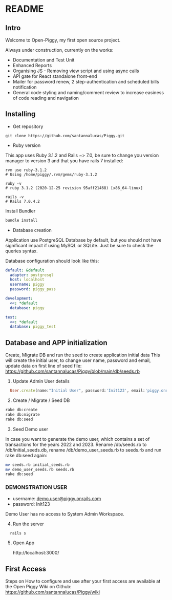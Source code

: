 # README

## Intro
Welcome to Open-Piggy, my first open source project.

Always under construction, currently on the works:

- Documentation and Test Unit
- Enhanced Reports
- Organising JS - Removing view script and using async calls
- API gate for React standalone front-end
- Mailer for password renew, 2 step-authentication and scheduled bills notification
- General code styling and naming/comment review to increase easiness of code reading and navigation

## Installing

* Get repository

```shell
git clone https://github.com/santannalucas/Piggy.git
```

* Ruby version

This app uses Ruby 3.1.2 and Rails ~> 7.0, be sure to change you version manager to version 3 and that you have rails 7 installed:

```shell
rvm use ruby-3.1.2
# Using /home/piggy/.rvm/gems/ruby-3.1.2

ruby -v
# ruby 3.1.2 (2020-12-25 revision 95aff21468) [x86_64-linux]

rails -v
# Rails 7.0.4.2

```

Install Bundler

```bash
bundle install
```

* Database creation

Application use PostgreSQL Database by default, but you should not have significant impact if using MySQL or SQLite. Just be sure to check the queries syntax.

Database configuration should look like this:
```yml
default: &default
  adapter: postgresql
  host: localhost
  username: piggy
  password: piggy_pass

development:
  <<: *default
  database: piggy

test:
  <<: *default
  database: piggy_test
```

## Database and APP initialization

Create, Migrate DB and run the seed to create application initial data
This will create the initial user, to change user name, password and email, update data on first line of seed file: https://github.com/santannalucas/Piggy/blob/main/db/seeds.rb

1. Update Admin User details

```ruby
  User.create(name:"Initial User", password:'Init123', email:'piggy.onrails@gmail.com', role_id:1, active: true)
```

2. Create / Migrate / Seed DB

```bash
rake db:create
rake db:migrate
rake db:seed
```

3. Seed Demo user

In case you want to generate the demo user, which contains a set of transactions for the years 2022 and 2023. Rename /db/seeds.rb to /db/initial_seeds.db, rename /db/demo_user_seeds.rb to seeds.rb and run rake db:seed again:

```bash
mv seeds.rb initial_seeds.rb
mv demo_user_seeds.rb seeds.rb
rake db:seed
``` 

### DEMONSTRATION USER
- username: demo.user@piggy.onrails.com
- password: Init123

Demo User has no access to System Admin Workspace.

4. Run the server
```bash
  rails s
```
5. Open App

   http://localhost:3000/

## First Access 

Steps on How to configure and use after your first access are available at the Open Piggy Wiki on Github:
https://github.com/santannalucas/Piggy/wiki
